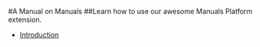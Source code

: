 #A Manual on Manuals
##Learn how to use our awesome Manuals Platform extension.

* [Introduction](/manuals/manuals/introduction)
